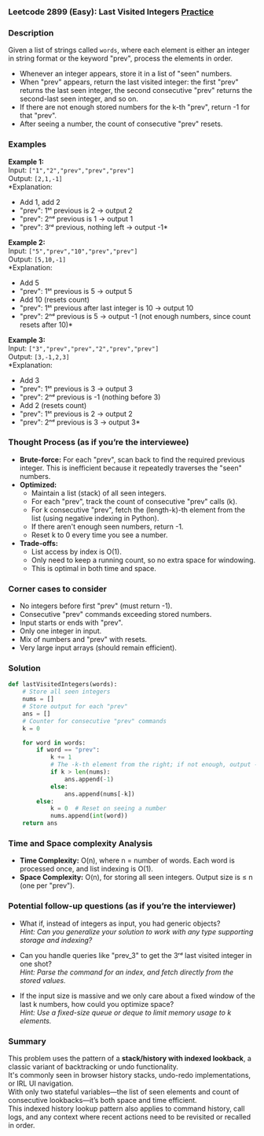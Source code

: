 ### Leetcode 2899 (Easy): Last Visited Integers [Practice](https://leetcode.com/problems/last-visited-integers)

### Description  
Given a list of strings called `words`, where each element is either an integer in string format or the keyword "prev", process the elements in order.  
- Whenever an integer appears, store it in a list of "seen" numbers.  
- When "prev" appears, return the last visited integer: the first "prev" returns the last seen integer, the second consecutive "prev" returns the second-last seen integer, and so on.  
- If there are not enough stored numbers for the k-th "prev", return -1 for that "prev".  
- After seeing a number, the count of consecutive "prev" resets.

### Examples  

**Example 1:**  
Input: `["1","2","prev","prev","prev"]`  
Output: `[2,1,-1]`  
*Explanation:  
- Add 1, add 2  
- "prev": 1ˢᵗ previous is 2 → output 2  
- "prev": 2ⁿᵈ previous is 1 → output 1  
- "prev": 3ʳᵈ previous, nothing left → output -1*

**Example 2:**  
Input: `["5","prev","10","prev","prev"]`  
Output: `[5,10,-1]`  
*Explanation:  
- Add 5  
- "prev": 1ˢᵗ previous is 5 → output 5  
- Add 10 (resets count)  
- "prev": 1ˢᵗ previous after last integer is 10 → output 10  
- "prev": 2ⁿᵈ previous is 5 → output -1 (not enough numbers, since count resets after 10)*

**Example 3:**  
Input: `["3","prev","prev","2","prev","prev"]`  
Output: `[3,-1,2,3]`  
*Explanation:  
- Add 3  
- "prev": 1ˢᵗ previous is 3 → output 3  
- "prev": 2ⁿᵈ previous is -1 (nothing before 3)  
- Add 2 (resets count)  
- "prev": 1ˢᵗ previous is 2 → output 2  
- "prev": 2ⁿᵈ previous is 3 → output 3*

### Thought Process (as if you’re the interviewee)  
- **Brute-force:** For each "prev", scan back to find the required previous integer. This is inefficient because it repeatedly traverses the "seen" numbers.
- **Optimized:**  
  - Maintain a list (stack) of all seen integers.
  - For each "prev", track the count of consecutive "prev" calls (k).
  - For k consecutive "prev", fetch the (length-k)-th element from the list (using negative indexing in Python).
  - If there aren't enough seen numbers, return -1.
  - Reset k to 0 every time you see a number.
- **Trade-offs:**  
  - List access by index is O(1).
  - Only need to keep a running count, so no extra space for windowing.
  - This is optimal in both time and space.

### Corner cases to consider  
- No integers before first "prev" (must return -1).
- Consecutive "prev" commands exceeding stored numbers.
- Input starts or ends with "prev".
- Only one integer in input.
- Mix of numbers and "prev" with resets.
- Very large input arrays (should remain efficient).

### Solution

```python
def lastVisitedIntegers(words):
    # Store all seen integers
    nums = []
    # Store output for each "prev"
    ans = []
    # Counter for consecutive "prev" commands
    k = 0

    for word in words:
        if word == "prev":
            k += 1
            # The -k-th element from the right; if not enough, output -1
            if k > len(nums):
                ans.append(-1)
            else:
                ans.append(nums[-k])
        else:
            k = 0  # Reset on seeing a number
            nums.append(int(word))
    return ans
```

### Time and Space complexity Analysis  

- **Time Complexity:** O(n), where n = number of words. Each word is processed once, and list indexing is O(1).
- **Space Complexity:** O(n), for storing all seen integers. Output size is ≤ n (one per "prev").

### Potential follow-up questions (as if you’re the interviewer)  

- What if, instead of integers as input, you had generic objects?  
  *Hint: Can you generalize your solution to work with any type supporting storage and indexing?*

- Can you handle queries like "prev_3" to get the 3ʳᵈ last visited integer in one shot?  
  *Hint: Parse the command for an index, and fetch directly from the stored values.*

- If the input size is massive and we only care about a fixed window of the last k numbers, how could you optimize space?  
  *Hint: Use a fixed-size queue or deque to limit memory usage to k elements.*

### Summary
This problem uses the pattern of a **stack/history with indexed lookback**, a classic variant of backtracking or undo functionality.  
It's commonly seen in browser history stacks, undo-redo implementations, or IRL UI navigation.  
With only two stateful variables—the list of seen elements and count of consecutive lookbacks—it’s both space and time efficient.  
This indexed history lookup pattern also applies to command history, call logs, and any context where recent actions need to be revisited or recalled in order.